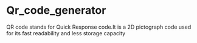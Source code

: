 # Qr_code_generator
QR code stands for Quick Response code.It is a 2D pictograph  code used for its fast readability and less storage capacity
